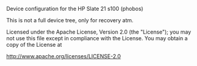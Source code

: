 Device configuration for the HP Slate 21 s100 (phobos)

This is not a full device tree, only for recovery atm.

Licensed under the Apache License, Version 2.0 (the "License");
you may not use this file except in compliance with the License.
You may obtain a copy of the License at

  http://www.apache.org/licenses/LICENSE-2.0
